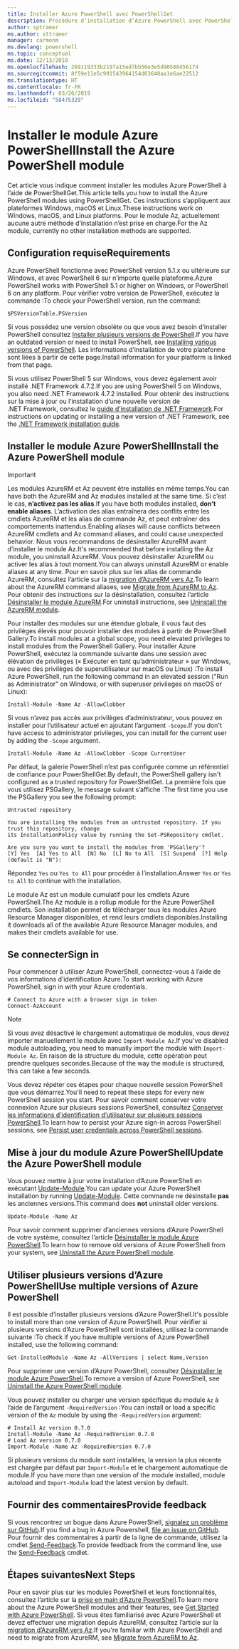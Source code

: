 ```yaml
---
title: Installer Azure PowerShell avec PowerShellGet
description: Procédure d’installation d’Azure PowerShell avec PowerShellGet
author: sptramer
ms.author: sttramer
manager: carmonm
ms.devlang: powershell
ms.topic: conceptual
ms.date: 12/13/2018
ms.openlocfilehash: 269119333b2197a15ed7bb50e3e5d90588456174
ms.sourcegitcommit: 8f59e11e5c991543964154d63648aa1e6ae22512
ms.translationtype: HT
ms.contentlocale: fr-FR
ms.lasthandoff: 03/26/2019
ms.locfileid: "58475329"
---
```

# <a name="install-the-azure-powershell-module"></a><span data-ttu-id="b98f2-103">Installer le module Azure PowerShell</span><span class="sxs-lookup"><span data-stu-id="b98f2-103">Install the Azure PowerShell module</span></span>

<span data-ttu-id="b98f2-104">Cet article vous indique comment installer les modules Azure PowerShell à l’aide de PowerShellGet.</span><span class="sxs-lookup"><span data-stu-id="b98f2-104">This article tells you how to install the Azure PowerShell modules using PowerShellGet.</span></span> <span data-ttu-id="b98f2-105">Ces instructions s’appliquent aux plateformes Windows, macOS et Linux.</span><span class="sxs-lookup"><span data-stu-id="b98f2-105">These instructions work on Windows, macOS, and Linux platforms.</span></span> <span data-ttu-id="b98f2-106">Pour le module Az, actuellement aucune autre méthode d’installation n’est prise en charge.</span><span class="sxs-lookup"><span data-stu-id="b98f2-106">For the Az module, currently no other installation methods are supported.</span></span>

## <a name="requirements"></a><span data-ttu-id="b98f2-107">Configuration requise</span><span class="sxs-lookup"><span data-stu-id="b98f2-107">Requirements</span></span>

<span data-ttu-id="b98f2-108">Azure PowerShell fonctionne avec PowerShell version 5.1.x ou ultérieure sur Windows, et avec PowerShell 6 sur n’importe quelle plateforme.</span><span class="sxs-lookup"><span data-stu-id="b98f2-108">Azure PowerShell works with PowerShell 5.1 or higher on Windows, or PowerShell 6 on any platform.</span></span>
<span data-ttu-id="b98f2-109">Pour vérifier votre version de PowerShell, exécutez la commande :</span><span class="sxs-lookup"><span data-stu-id="b98f2-109">To check your PowerShell version, run the command:</span></span>

```powershell-interactive
$PSVersionTable.PSVersion
```

<span data-ttu-id="b98f2-110">Si vous possédez une version obsolète ou que vous avez besoin d’installer PowerShell consultez [Installer plusieurs versions de PowerShell](/powershell/scripting/setup/installing-powershell).</span><span class="sxs-lookup"><span data-stu-id="b98f2-110">If you have an outdated version or need to install PowerShell, see [Installing various versions of PowerShell](/powershell/scripting/setup/installing-powershell).</span></span> <span data-ttu-id="b98f2-111">Les informations d’installation de votre plateforme sont liées à partir de cette page.</span><span class="sxs-lookup"><span data-stu-id="b98f2-111">Install information for your platform is linked from that page.</span></span>

<span data-ttu-id="b98f2-112">Si vous utilisez PowerShell 5 sur Windows, vous devez également avoir installé .NET Framework 4.7.2.</span><span class="sxs-lookup"><span data-stu-id="b98f2-112">If you are using PowerShell 5 on Windows, you also need .NET Framework 4.7.2 installed.</span></span> <span data-ttu-id="b98f2-113">Pour obtenir des instructions sur la mise à jour ou l’installation d’une nouvelle version de .NET Framework, consultez le [guide d’installation de .NET Framework](/dotnet/framework/install).</span><span class="sxs-lookup"><span data-stu-id="b98f2-113">For instructions on updating or installing a new version of .NET Framework, see the [.NET Framework installation guide](/dotnet/framework/install).</span></span>

## <a name="install-the-azure-powershell-module"></a><span data-ttu-id="b98f2-114">Installer le module Azure PowerShell</span><span class="sxs-lookup"><span data-stu-id="b98f2-114">Install the Azure PowerShell module</span></span>

> [!IMPORTANT]
>
> <span data-ttu-id="b98f2-115">Les modules AzureRM et Az peuvent être installés en même temps.</span><span class="sxs-lookup"><span data-stu-id="b98f2-115">You can have both the AzureRM and Az modules installed at the same time.</span></span> <span data-ttu-id="b98f2-116">Si c’est le cas, __n’activez pas les alias__.</span><span class="sxs-lookup"><span data-stu-id="b98f2-116">If you have both modules installed, __don't enable aliases__.</span></span>
> <span data-ttu-id="b98f2-117">L’activation des alias entraînera des conflits entre les cmdlets AzureRM et les alias de commande Az, et peut entraîner des comportements inattendus.</span><span class="sxs-lookup"><span data-stu-id="b98f2-117">Enabling aliases will cause conflicts between AzureRM cmdlets and Az command aliases, and could cause unexpected behavior.</span></span>
> <span data-ttu-id="b98f2-118">Nous vous recommandons de désinstaller AzureRM avant d’installer le module Az.</span><span class="sxs-lookup"><span data-stu-id="b98f2-118">It's recommended that before installing the Az module, you uninstall AzureRM.</span></span> <span data-ttu-id="b98f2-119">Vous pouvez désinstaller AzureRM ou activer les alias à tout moment.</span><span class="sxs-lookup"><span data-stu-id="b98f2-119">You can always uninstall AzureRM or enable aliases at any time.</span></span> <span data-ttu-id="b98f2-120">Pour en savoir plus sur les alias de commande AzureRM, consultez l’article sur la [migration d’AzureRM vers Az](migrate-from-azurerm-to-az.md).</span><span class="sxs-lookup"><span data-stu-id="b98f2-120">To learn about the AzureRM command aliases, see [Migrate from AzureRM to Az](migrate-from-azurerm-to-az.md).</span></span>
> <span data-ttu-id="b98f2-121">Pour obtenir des instructions sur la désinstallation, consultez l’article [Désinstaller le module AzureRM](uninstall-az-ps.md#uninstall-the-azurerm-module).</span><span class="sxs-lookup"><span data-stu-id="b98f2-121">For uninstall instructions, see [Uninstall the AzureRM module](uninstall-az-ps.md#uninstall-the-azurerm-module).</span></span> 

<span data-ttu-id="b98f2-122">Pour installer des modules sur une étendue globale, il vous faut des privilèges élevés pour pouvoir installer des modules à partir de PowerShell Gallery.</span><span class="sxs-lookup"><span data-stu-id="b98f2-122">To install modules at a global scope, you need elevated privileges to install modules from the PowerShell Gallery.</span></span> <span data-ttu-id="b98f2-123">Pour installer Azure PowerShell, exécutez la commande suivante dans une session avec élévation de privilèges (« Exécuter en tant qu’administrateur » sur Windows, ou avec des privilèges de superutilisateur sur macOS ou Linux) :</span><span class="sxs-lookup"><span data-stu-id="b98f2-123">To install Azure PowerShell, run the following command in an elevated session ("Run as Administrator" on Windows, or with superuser privileges on macOS or Linux):</span></span>

```powershell-interactive
Install-Module -Name Az -AllowClobber
```

<span data-ttu-id="b98f2-124">Si vous n’avez pas accès aux privilèges d’administrateur, vous pouvez en installer pour l’utilisateur actuel en ajoutant l’argument `-Scope`.</span><span class="sxs-lookup"><span data-stu-id="b98f2-124">If you don't have access to administrator privileges, you can install for the current user by adding the `-Scope` argument.</span></span>

```powershell-interactive
Install-Module -Name Az -AllowClobber -Scope CurrentUser
```

<span data-ttu-id="b98f2-125">Par défaut, la galerie PowerShell n’est pas configurée comme un référentiel de confiance pour PowerShellGet.</span><span class="sxs-lookup"><span data-stu-id="b98f2-125">By default, the PowerShell gallery isn't configured as a trusted repository for PowerShellGet.</span></span> <span data-ttu-id="b98f2-126">La première fois que vous utilisez PSGallery, le message suivant s’affiche :</span><span class="sxs-lookup"><span data-stu-id="b98f2-126">The first time you use the PSGallery you see the following prompt:</span></span>

```output
Untrusted repository

You are installing the modules from an untrusted repository. If you trust this repository, change
its InstallationPolicy value by running the Set-PSRepository cmdlet.

Are you sure you want to install the modules from 'PSGallery'?
[Y] Yes  [A] Yes to All  [N] No  [L] No to All  [S] Suspend  [?] Help (default is "N"):
```

<span data-ttu-id="b98f2-127">Répondez `Yes` ou `Yes to All` pour procéder à l’installation.</span><span class="sxs-lookup"><span data-stu-id="b98f2-127">Answer `Yes` or `Yes to All` to continue with the installation.</span></span>

<span data-ttu-id="b98f2-128">Le module Az est un module cumulatif pour les cmdlets Azure PowerShell.</span><span class="sxs-lookup"><span data-stu-id="b98f2-128">The Az module is a rollup module for the Azure PowerShell cmdlets.</span></span> <span data-ttu-id="b98f2-129">Son installation permet de télécharger tous les modules Azure Resource Manager disponibles, et rend leurs cmdlets disponibles.</span><span class="sxs-lookup"><span data-stu-id="b98f2-129">Installing it downloads all of the available Azure Resource Manager modules, and makes their cmdlets available for use.</span></span>

## <a name="sign-in"></a><span data-ttu-id="b98f2-130">Se connecter</span><span class="sxs-lookup"><span data-stu-id="b98f2-130">Sign in</span></span>

<span data-ttu-id="b98f2-131">Pour commencer à utiliser Azure PowerShell, connectez-vous à l’aide de vos informations d’identification Azure.</span><span class="sxs-lookup"><span data-stu-id="b98f2-131">To start working with Azure PowerShell, sign in with your Azure credentials.</span></span>

```powershell-interactive
# Connect to Azure with a browser sign in token
Connect-AzAccount
```

> [!NOTE]
>
> <span data-ttu-id="b98f2-132">Si vous avez désactivé le chargement automatique de modules, vous devez importer manuellement le module avec `Import-Module Az`.</span><span class="sxs-lookup"><span data-stu-id="b98f2-132">If you've disabled module autoloading, you need to manually import the module with `Import-Module Az`.</span></span> <span data-ttu-id="b98f2-133">En raison de la structure du module, cette opération peut prendre quelques secondes.</span><span class="sxs-lookup"><span data-stu-id="b98f2-133">Because of the way the module is structured, this can take a few seconds.</span></span>

<span data-ttu-id="b98f2-134">Vous devez répéter ces étapes pour chaque nouvelle session PowerShell que vous démarrez.</span><span class="sxs-lookup"><span data-stu-id="b98f2-134">You'll need to repeat these steps for every new PowerShell session you start.</span></span> <span data-ttu-id="b98f2-135">Pour savoir comment conserver votre connexion Azure sur plusieurs sessions PowerShell, consultez [Conserver les informations d’identification d’utilisateur sur plusieurs sessions PowerShell](context-persistence.md).</span><span class="sxs-lookup"><span data-stu-id="b98f2-135">To learn how to persist your Azure sign-in across PowerShell sessions, see [Persist user credentials across PowerShell sessions](context-persistence.md).</span></span>

## <a name="update-the-azure-powershell-module"></a><span data-ttu-id="b98f2-136">Mise à jour du module Azure PowerShell</span><span class="sxs-lookup"><span data-stu-id="b98f2-136">Update the Azure PowerShell module</span></span>

<span data-ttu-id="b98f2-137">Vous pouvez mettre à jour votre installation d’Azure PowerShell en exécutant [Update-Module](/powershell/module/powershellget/update-module).</span><span class="sxs-lookup"><span data-stu-id="b98f2-137">You can update your Azure PowerShell installation by running [Update-Module](/powershell/module/powershellget/update-module).</span></span> <span data-ttu-id="b98f2-138">Cette commande ne désinstalle __pas__ les anciennes versions.</span><span class="sxs-lookup"><span data-stu-id="b98f2-138">This command does __not__ uninstall older versions.</span></span>

```powershell-interactive
Update-Module -Name Az
```

<span data-ttu-id="b98f2-139">Pour savoir comment supprimer d’anciennes versions d’Azure PowerShell de votre système, consultez l’article [Désinstaller le module Azure PowerShell](uninstall-az-ps.md).</span><span class="sxs-lookup"><span data-stu-id="b98f2-139">To learn how to remove old versions of Azure PowerShell from your system, see [Uninstall the Azure PowerShell module](uninstall-az-ps.md).</span></span>

## <a name="use-multiple-versions-of-azure-powershell"></a><span data-ttu-id="b98f2-140">Utiliser plusieurs versions d’Azure PowerShell</span><span class="sxs-lookup"><span data-stu-id="b98f2-140">Use multiple versions of Azure PowerShell</span></span>

<span data-ttu-id="b98f2-141">Il est possible d’installer plusieurs versions d’Azure PowerShell.</span><span class="sxs-lookup"><span data-stu-id="b98f2-141">It's possible to install more than one version of Azure PowerShell.</span></span> <span data-ttu-id="b98f2-142">Pour vérifier si plusieurs versions d’Azure PowerShell sont installées, utilisez la commande suivante :</span><span class="sxs-lookup"><span data-stu-id="b98f2-142">To check if you have multiple versions of Azure PowerShell installed, use the following command:</span></span>

```powershell-interactive
Get-InstalledModule -Name Az -AllVersions | select Name,Version
```

<span data-ttu-id="b98f2-143">Pour supprimer une version d’Azure PowerShell, consultez [Désinstaller le module Azure PowerShell](uninstall-az-ps.md).</span><span class="sxs-lookup"><span data-stu-id="b98f2-143">To remove a version of Azure PowerShell, see [Uninstall the Azure PowerShell module](uninstall-az-ps.md).</span></span>

<span data-ttu-id="b98f2-144">Vous pouvez installer ou charger une version spécifique du module `Az` à l’aide de l’argument `-RequiredVersion` :</span><span class="sxs-lookup"><span data-stu-id="b98f2-144">You can install or load a specific version of the `Az` module by using the `-RequiredVersion` argument:</span></span>

```powershell-interactive
# Install Az version 0.7.0
Install-Module -Name Az -RequiredVersion 0.7.0 
# Load Az version 0.7.0
Import-Module -Name Az -RequiredVersion 0.7.0
```

<span data-ttu-id="b98f2-145">Si plusieurs versions du module sont installées, la version la plus récente est chargée par défaut par `Import-Module` et le chargement automatique de module.</span><span class="sxs-lookup"><span data-stu-id="b98f2-145">If you have more than one version of the module installed, module autoload and `Import-Module` load the latest version by default.</span></span>

## <a name="provide-feedback"></a><span data-ttu-id="b98f2-146">Fournir des commentaires</span><span class="sxs-lookup"><span data-stu-id="b98f2-146">Provide feedback</span></span>

<span data-ttu-id="b98f2-147">Si vous rencontrez un bogue dans Azure PowerShell, [signalez un problème sur GitHub](https://github.com/Azure/azure-powershell/issues).</span><span class="sxs-lookup"><span data-stu-id="b98f2-147">If you find a bug in Azure Powershell, [file an issue on GitHub](https://github.com/Azure/azure-powershell/issues).</span></span>
<span data-ttu-id="b98f2-148">Pour fournir des commentaires à partir de la ligne de commande, utilisez la cmdlet [Send-Feedback](/powershell/module/az.accounts/send-feedback).</span><span class="sxs-lookup"><span data-stu-id="b98f2-148">To provide feedback from the command line, use the [Send-Feedback](/powershell/module/az.accounts/send-feedback) cmdlet.</span></span>

## <a name="next-steps"></a><span data-ttu-id="b98f2-149">Étapes suivantes</span><span class="sxs-lookup"><span data-stu-id="b98f2-149">Next Steps</span></span>

<span data-ttu-id="b98f2-150">Pour en savoir plus sur les modules PowerShell et leurs fonctionnalités, consultez l’article sur la [prise en main d’Azure PowerShell](get-started-azureps.md).</span><span class="sxs-lookup"><span data-stu-id="b98f2-150">To learn more about the Azure PowerShell modules and their features, see [Get Started with Azure PowerShell](get-started-azureps.md).</span></span>
<span data-ttu-id="b98f2-151">Si vous êtes familiarisé avec Azure PowerShell et devez effectuer une migration depuis AzureRM, consultez l’article sur la [migration d’AzureRM vers Az](migrate-from-azurerm-to-az.md).</span><span class="sxs-lookup"><span data-stu-id="b98f2-151">If you're familiar with Azure PowerShell and need to migrate from AzureRM, see [Migrate from AzureRM to Az](migrate-from-azurerm-to-az.md).</span></span>

